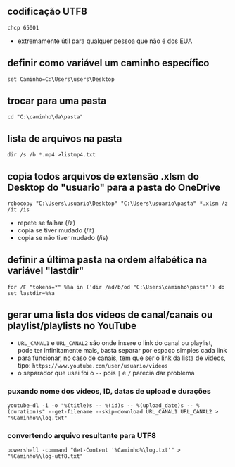## codificação UTF8
`chcp 65001`
 - extremamente útil para qualquer pessoa que não é dos EUA

## definir como variável um caminho específico
`set Caminho=C:\Users\users\Desktop`

## trocar para uma pasta
`cd "C:\caminho\da\pasta"`

## lista de arquivos na pasta
`dir /s /b *.mp4 >listmp4.txt`

## copia todos arquivos de extensão .xlsm do Desktop do "usuario" para a pasta do OneDrive
`robocopy "C:\Users\usuario\Desktop" "C:\Users\usuario\pasta" *.xlsm /z /it /is`
 - repete se falhar (/z)
 - copia se tiver mudado (/it)
 - copia se não tiver mudado (/is)
 
 ## definir a última pasta na ordem alfabética na variável "lastdir"
`for /F "tokens=*" %%a in ('dir /ad/b/od "C:\Users\caminho\pasta"') do set lastdir=%%a`

## gerar uma lista dos vídeos de canal/canais ou playlist/playlists no YouTube
 - `URL_CANAL1` e `URL_CANAL2` são onde insere o link do canal ou playlist, pode ter infinitamente mais, basta separar por espaço simples cada link
 - para funcionar, no caso de canais, tem que ser o link da lista de videos, tipo: `https://www.youtube.com/user/usuario/videos`
 - o separador que usei foi o `--` pois `|` e `/` parecia dar problema

### puxando nome dos vídeos, ID, datas de upload e durações
`youtube-dl -i -o "%(title)s -- %(id)s -- %(upload_date)s -- %(duration)s" --get-filename --skip-download URL_CANAL1 URL_CANAL2 > "%Caminho%\log.txt"`

### convertendo arquivo resultante para UTF8
`powershell -command "Get-Content '%Caminho%\log.txt'" > "%Caminho%\log-utf8.txt"`
